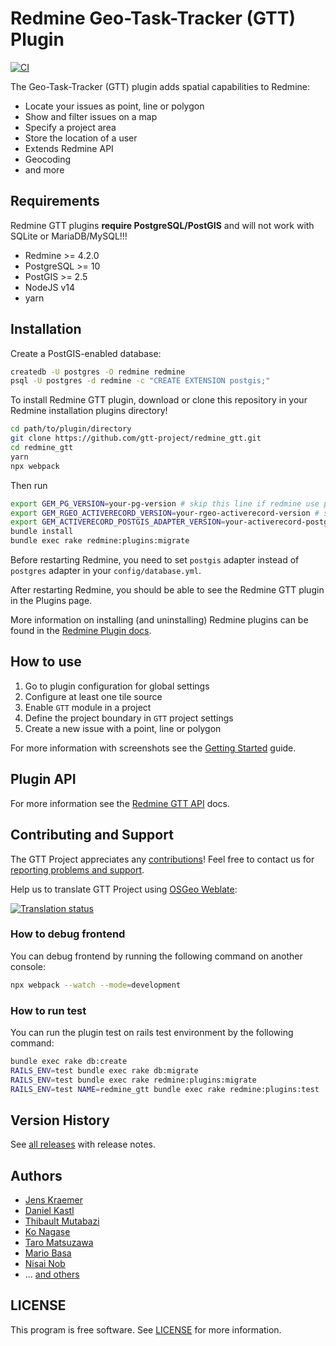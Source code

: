 # Redmine Geo-Task-Tracker (GTT) Plugin

[![CI](https://github.com/gtt-project/redmine_gtt/workflows/Test%20with%20PostGIS/badge.svg)](https://github.com/gtt-project/redmine_gtt/actions?query=workflow%3A%22Test%20with%20PostGIS%22+branch%3Amain)

The Geo-Task-Tracker (GTT) plugin adds spatial capabilities to Redmine:

- Locate your issues as point, line or polygon
- Show and filter issues on a map
- Specify a project area
- Store the location of a user
- Extends Redmine API
- Geocoding
- and more

## Requirements

Redmine GTT plugins **require PostgreSQL/PostGIS** and will not work with SQLite
or MariaDB/MySQL!!!

- Redmine >= 4.2.0
- PostgreSQL >= 10
- PostGIS >= 2.5
- NodeJS v14
- yarn

## Installation

Create a PostGIS-enabled database:

```sh
createdb -U postgres -O redmine redmine
psql -U postgres -d redmine -c "CREATE EXTENSION postgis;"
```

To install Redmine GTT plugin, download or clone this repository in your Redmine
installation plugins directory!

```sh
cd path/to/plugin/directory
git clone https://github.com/gtt-project/redmine_gtt.git
cd redmine_gtt
yarn
npx webpack
```

Then run

```sh
export GEM_PG_VERSION=your-pg-version # skip this line if redmine use pg 1.2.2.
export GEM_RGEO_ACTIVERECORD_VERSION=your-rgeo-activerecord-version # skip this line if using rgeo-activerecord 6.2.2.
export GEM_ACTIVERECORD_POSTGIS_ADAPTER_VERSION=your-activerecord-postgis-adapter-version # skip this line if using activerecord-postgis-adapter 5.2.3.
bundle install
bundle exec rake redmine:plugins:migrate
```

Before restarting Redmine, you need to set `postgis` adapter instead of
`postgres` adapter in your `config/database.yml`.

After restarting Redmine, you should be able to see the Redmine GTT plugin in
the Plugins page.

More information on installing (and uninstalling) Redmine plugins can be found
in the [Redmine Plugin docs](http://www.redmine.org/wiki/redmine/Plugins).

## How to use

1. Go to plugin configuration for global settings
2. Configure at least one tile source
3. Enable `GTT` module in a project
4. Define the project boundary in `GTT` project settings
5. Create a new issue with a point, line or polygon

For more information with screenshots see the [Getting Started](doc/getting-started.md)
guide.

## Plugin API

For more information see the [Redmine GTT API](doc/api.md) docs.

## Contributing and Support

The GTT Project appreciates any [contributions](https://github.com/gtt-project/.github/blob/main/CONTRIBUTING.md)!
Feel free to contact us for [reporting problems and support](https://github.com/gtt-project/.github/blob/main/CONTRIBUTING.md).

Help us to translate GTT Project using [OSGeo Weblate](https://weblate.osgeo.org/engage/gtt-project/):

[![Translation status](https://weblate.osgeo.org/widgets/gtt-project/-/redmine_gtt/multi-auto.svg)](https://weblate.osgeo.org/engage/gtt-project/)

### How to debug frontend

You can debug frontend by running the following command on another console:

```sh
npx webpack --watch --mode=development
```

### How to run test

You can run the plugin test on rails test environment by the following command:

```sh
bundle exec rake db:create
RAILS_ENV=test bundle exec rake db:migrate
RAILS_ENV=test bundle exec rake redmine:plugins:migrate
RAILS_ENV=test NAME=redmine_gtt bundle exec rake redmine:plugins:test
```

## Version History

See [all releases](https://github.com/gtt-project/redmine_gtt/releases) with
release notes.

## Authors

- [Jens Kraemer](https://github.com/jkraemer)
- [Daniel Kastl](https://github.com/dkastl)
- [Thibault Mutabazi](https://github.com/eyewritecode)
- [Ko Nagase](https://github.com/sanak)
- [Taro Matsuzawa](https://github.com/smellman)
- [Mario Basa](https://github.com/mbasa)
- [Nisai Nob](https://github.com/nobnisai)
- ... [and others](https://github.com/gtt-project/redmine_gtt/graphs/contributors)

## LICENSE

This program is free software. See [LICENSE](LICENSE) for more information.
